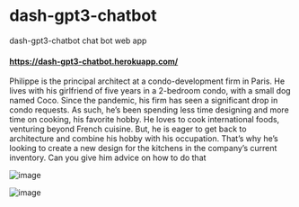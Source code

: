 # dash-gpt3-chatbot
dash-gpt3-chatbot chat bot web app

#### https://dash-gpt3-chatbot.herokuapp.com/

Philippe is the principal architect at a condo-development firm in Paris. He lives with his girlfriend of five years in a 2-bedroom condo, with a small dog named Coco. Since the pandemic, his firm has seen a  significant drop in condo requests. As such, he’s been spending less time designing and more time on cooking,  his favorite hobby. He loves to cook international foods, venturing beyond French cuisine. But, he is eager  to get back to architecture and combine his hobby with his occupation. That’s why he’s looking to create a  new design for the kitchens in the company’s current inventory. Can you give him advice on how to do that

![image](https://user-images.githubusercontent.com/52565814/176990179-a6bb2b16-97db-4f13-ac67-e281a98dd6ef.png)


![image](https://user-images.githubusercontent.com/52565814/176990195-4559b07e-994e-454d-95e6-9178a673e2fa.png)
